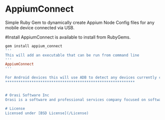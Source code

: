 # AppiumConnect
Simple Ruby Gem to dynamically create Appium Node Config files for any mobile device connected via USB.

#Install
AppiumConnect is available to install from RubyGems.
```ruby
gem install appium_connect
'''
This will add an executable that can be run from command line
'''
AppiumConnect
'''

For Android devices this will use ADB to detect any devices currently connected and create a seperate AppiumNode for each one. When Appium Connect first starts it will ask for the IP address to use for the hub, and the node.  Once these are provided they will be remembered (saved in config.json) and it can automatically connect.
***********************************************************


# Orasi Software Inc
Orasi is a software and professional services company focused on software quality testing and management.  As an organization, we are dedicated to best-in-class QA tools, practices and processes. We are agile and drive continuous improvement with our customers and within our own business.

# License
Licensed under [BSD License](/License)